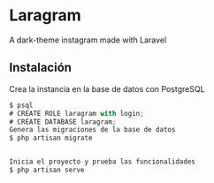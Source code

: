 # Laragram
A dark-theme instagram made with Laravel

## Instalación
Crea la instancia en la base de datos con PostgreSQL
```javascript
$ psql
# CREATE ROLE laragram with login;
# CREATE DATABASE laragram;
Genera las migraciones de la base de datos
$ php artisan migrate


Inicia el proyecto y prueba las funcionalidades
$ php artisan serve
```
